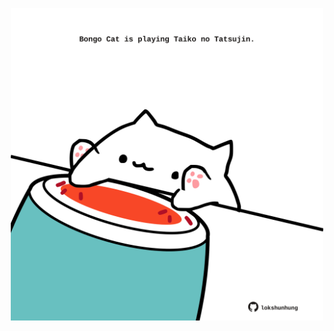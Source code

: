 <!-- built at 30/11/2022, 02:27:14 UTC -->
<p align="center">
  <img width="500" height="500" src="./ReadmeImage.svg">
</p>
